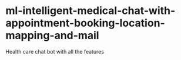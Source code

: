 # ml-intelligent-medical-chat-with-appointment-booking-location-mapping-and-mail
Health care chat bot with all the features 

